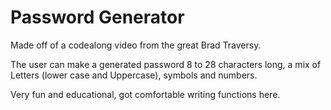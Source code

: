 # Password Generator
Made off of a codealong video from the great Brad Traversy. 

The user can make a generated password 8 to 28 characters long, a mix of Letters (lower case and Uppercase), symbols and numbers.

Very fun and educational, got comfortable writing functions here. 